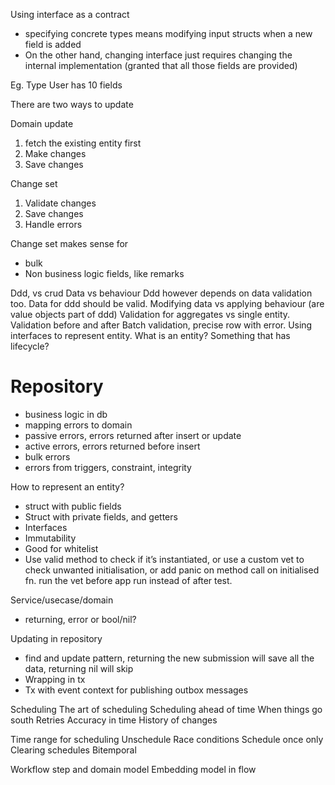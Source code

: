 Using interface as a contract

- specifying concrete types means modifying input structs when a new field is added
- On the other hand, changing interface just requires changing the internal implementation (granted that all those fields are provided)

Eg. Type User has 10 fields

There are two ways to update

Domain update
1. fetch the existing entity first
2. Make changes
3. Save changes

Change set
1. Validate changes
2. Save changes
3. Handle errors

Change set makes sense for
- bulk
- Non business logic fields, like remarks

Ddd, vs crud
Data vs behaviour
Ddd however depends on data validation too.
Data for ddd should be valid.
Modifying data vs applying behaviour (are value objects part of ddd)
Validation for aggregates vs single entity.
Validation before and after
Batch validation, precise row with error. 
Using interfaces to represent entity.
What is an entity? Something that has lifecycle?

# Repository
- business logic in db
- mapping errors to domain
- passive errors, errors returned after insert or update
- active errors, errors returned before insert
- bulk errors
- errors from triggers, constraint, integrity

How to represent an entity?
- struct with public fields
- Struct with private fields, and getters
- Interfaces
-   Immutability
-   Good for whitelist
- Use valid method to check if it’s instantiated, or use a custom vet to check unwanted initialisation, or add panic on method call on initialised fn. run the vet before app run instead of after test.

Service/usecase/domain
- returning, error or bool/nil?

Updating in repository
- find and update pattern, returning the new submission will save all the data, returning nil will skip
- Wrapping in tx 
- Tx with event context for publishing outbox messages


Scheduling
The art of scheduling
Scheduling ahead of time
When things go south 
Retries
Accuracy in time
History of changes

Time range for scheduling
Unschedule
Race conditions
Schedule once only
Clearing schedules 
Bitemporal


Workflow step and domain model
Embedding model in flow
